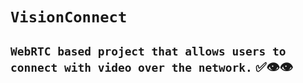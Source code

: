 ﻿# `VisionConnect`

## `WebRTC based project that allows users to connect with video over the network.` ✅👁️👁️
